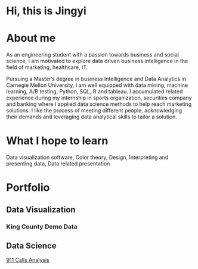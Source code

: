 # Hi, this is Jingyi

# About me
As an engineering student with a passion towards business and social science, I am motivated to explore data driven business intelligence in the field of marketing, healthcare, IT.

Pursuing a Master’s degree in business Intelligence and Data Analytics in Carnegie Mellon University, I am well equipped with data mining, machine learning, A/B testing, Python, SQL, R and tableau. I accumulated related experience during my internship in sports organization, securities company and banking where I applied data science methods to help reach marketing solutions. I like the process of meeting different people, acknowledging their demands and leveraging data analytical skills to tailor a solution.

# What I hope to learn
Data visualization software, Color theory, Design, Interpreting and presenting data, Data related presentation 

# Portfolio
## Data Visualization
### King County Demo Data
<div class="flourish-embed flourish-chart" data-src="visualisation/11109432"><script src="https://public.flourish.studio/resources/embed.js"></script></div>

## Data Science
[911 Calls Analysis](https://github.com/jingyi106/911-Call-Analysis.git)
